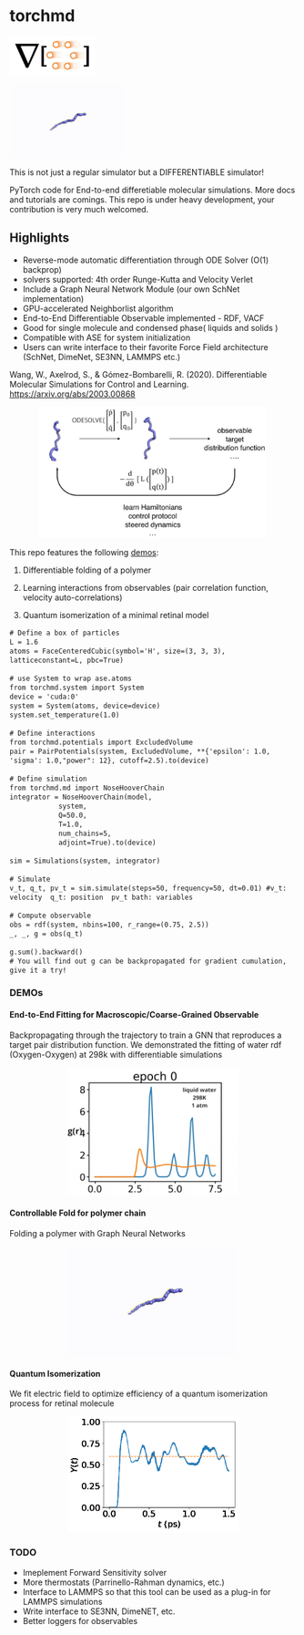 # torchmd
<p align="left">
  <img src="assets/logo.jpg" width="150">
</p> 

<p align="left">
  <img src="assets/fold.gif" width="200">
</p>

This is not just a regular simulator but a DIFFERENTIABLE simulator!

PyTorch code for End-to-end differetiable molecular simulations. More docs and tutorials are comings.
This repo is under heavy development, your contribution is very much welcomed.  

## Highlights

- Reverse-mode automatic differentiation through ODE Solver (O(1) backprop)
- solvers supported: 4th order Runge-Kutta and Velocity Verlet 
- Include a Graph Neural Network Module (our own SchNet implementation)
- GPU-accelerated Neighborlist algorithm
- End-to-End Differentiable Observable implemented - RDF, VACF
- Good for single molecule and condensed phase( liquids and solids )
- Compatible with ASE for system initialization 
- Users can write interface to their favorite Force Field architecture (SchNet, DimeNet, SE3NN, LAMMPS etc.)

Wang, W., Axelrod, S., & Gómez-Bombarelli, R. (2020). Differentiable Molecular Simulations for Control and Learning. https://arxiv.org/abs/2003.00868

<p align="center">
  <img src="assets/schematic.jpg" width="400">
</p>

This repo features the following [demos](https://github.com/wwang2/torchmd/tree/master/demo):

1. Differentiable folding of a polymer 

2. Learning interactions from observables (pair correlation function, velocity auto-correlations)

3. Quantum isomerization of a minimal retinal model 

```
# Define a box of particles 
L = 1.6 
atoms = FaceCenteredCubic(symbol='H', size=(3, 3, 3), latticeconstant=L, pbc=True)

# use System to wrap ase.atoms
from torchmd.system import System 
device = 'cuda:0'
system = System(atoms, device=device)
system.set_temperature(1.0)

# Define interactions 
from torchmd.potentials import ExcludedVolume
pair = PairPotentials(system, ExcludedVolume, **{'epsilon': 1.0,  'sigma': 1.0,"power": 12}, cutoff=2.5).to(device)

# Define simulation
from torchmd.md import NoseHooverChain
integrator = NoseHooverChain(model, 
            system,
            Q=50.0, 
            T=1.0,
            num_chains=5, 
            adjoint=True).to(device)

sim = Simulations(system, integrator)

# Simulate 
v_t, q_t, pv_t = sim.simulate(steps=50, frequency=50, dt=0.01) #v_t: velocity  q_t: position  pv_t bath: variables

# Compute observable 
obs = rdf(system, nbins=100, r_range=(0.75, 2.5))
_, _, g = obs(q_t)

g.sum().backward()
# You will find out g can be backpropagated for gradient cumulation, give it a try!
```

### DEMOs

#### End-to-End Fitting for Macroscopic/Coarse-Grained Observable 
Backpropagating through the trajectory to train a GNN that reproduces a target pair distribution function.
We demonstrated the fitting of water rdf (Oxygen-Oxygen) at 298k with differentiable simulations
<p align="center">
  <img src="assets/water_gnn_rdf_298k.gif" width="300">
</p>


#### Controllable Fold for polymer chain 
Folding a polymer with Graph Neural Networks 

<p align="center">
  <img src="assets/fold.gif" width="300">
</p>


#### Quantum Isomerization 

We fit electric field to optimize efficiency of a quantum isomerization process for retinal molecule

<p align="center">
  <img src="assets/quantumyield.gif" width="300">
</p>

### TODO 

- Imeplement Forward Sensitivity solver
- More thermostats (Parrinello-Rahman dynamics, etc.) 
- Interface to LAMMPS so that this tool can be used as a plug-in for LAMMPS simulations 
- Write interface to SE3NN, DimeNET, etc.
- Better loggers for observables

